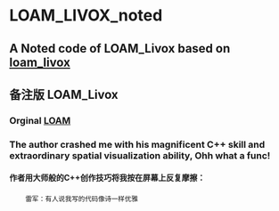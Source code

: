 # LOAM_LIVOX_noted

## A Noted code of LOAM_Livox based on [loam_livox](https://github.com/hku-mars/loam_livox) 

## 备注版 LOAM_Livox

### Orginal [LOAM](https://github.com/cuitaixiang/LOAM_NOTED)

### The author crashed me with his magnificent C++ skill and extraordinary spatial visualization ability, Ohh what a func!

#### 作者用大师般的C++创作技巧将我按在屏幕上反复摩擦：

        雷军：有人说我写的代码像诗一样优雅